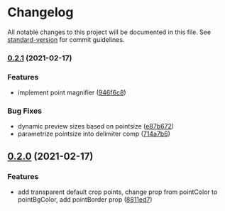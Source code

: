 # Changelog

All notable changes to this project will be documented in this file. See [standard-version](https://github.com/conventional-changelog/standard-version) for commit guidelines.

### [0.2.1](https://github.com/giacomocerquone/react-perspective-cropper/compare/v0.2.0...v0.2.1) (2021-02-17)


### Features

* implement point magnifier ([946f6c8](https://github.com/giacomocerquone/react-perspective-cropper/commit/946f6c8738bc9db146412ec3222f832419baf386))


### Bug Fixes

* dynamic preview sizes based on pointsize ([e87b672](https://github.com/giacomocerquone/react-perspective-cropper/commit/e87b6729d438e169074d34c4bb321466a206445d))
* parametrize pointsize into delimiter comp ([714a7b6](https://github.com/giacomocerquone/react-perspective-cropper/commit/714a7b6265b1bd273bfc4a2d1f7932f3726c2a1a))

## [0.2.0](https://github.com/giacomocerquone/react-perspective-cropper/compare/v0.1.8...v0.2.0) (2021-02-17)


### Features

* add transparent default crop points, change prop from pointColor to pointBgColor, add pointBorder prop ([8811ed7](https://github.com/giacomocerquone/react-perspective-cropper/commit/8811ed7f5b9cb3f1d33450633d5fd5540dc903c4))

